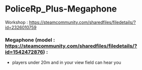 # PoliceRp_Plus-Megaphone

Workshop : https://steamcommunity.com/sharedfiles/filedetails/?id=2326010759

### Megaphone (model : https://steamcommunity.com/sharedfiles/filedetails/?id=1542472876) :
- players under 20m and in your view field can hear you

